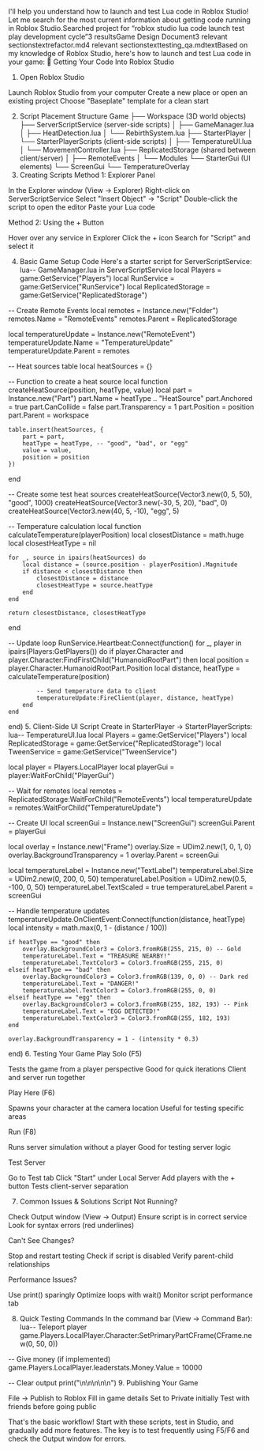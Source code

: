 I'll help you understand how to launch and test Lua code in Roblox Studio! Let me search for the most current information about getting code running in Roblox Studio.Searched project for “roblox studio lua code launch test play development cycle”3 resultsGame Design Document3 relevant sectionstextrefactor.md4 relevant sectionstexttesting_qa.mdtextBased on my knowledge of Roblox Studio, here's how to launch and test Lua code in your game:
🚀 Getting Your Code Into Roblox Studio
1. Open Roblox Studio

Launch Roblox Studio from your computer
Create a new place or open an existing project
Choose "Baseplate" template for a clean start

2. Script Placement Structure
Game
├── Workspace (3D world objects)
├── ServerScriptService (server-side scripts)
│   ├── GameManager.lua
│   ├── HeatDetection.lua
│   └── RebirthSystem.lua
├── StarterPlayer
│   └── StarterPlayerScripts (client-side scripts)
│       ├── TemperatureUI.lua
│       └── MovementController.lua
├── ReplicatedStorage (shared between client/server)
│   ├── RemoteEvents
│   └── Modules
└── StarterGui (UI elements)
    └── ScreenGui
        └── TemperatureOverlay
3. Creating Scripts
Method 1: Explorer Panel

In the Explorer window (View → Explorer)
Right-click on ServerScriptService
Select "Insert Object" → "Script"
Double-click the script to open the editor
Paste your Lua code

Method 2: Using the + Button

Hover over any service in Explorer
Click the + icon
Search for "Script" and select it

4. Basic Game Setup Code
Here's a starter script for ServerScriptService:
lua-- GameManager.lua in ServerScriptService
local Players = game:GetService("Players")
local RunService = game:GetService("RunService")
local ReplicatedStorage = game:GetService("ReplicatedStorage")

-- Create Remote Events
local remotes = Instance.new("Folder")
remotes.Name = "RemoteEvents"
remotes.Parent = ReplicatedStorage

local temperatureUpdate = Instance.new("RemoteEvent")
temperatureUpdate.Name = "TemperatureUpdate"
temperatureUpdate.Parent = remotes

-- Heat sources table
local heatSources = {}

-- Function to create a heat source
local function createHeatSource(position, heatType, value)
    local part = Instance.new("Part")
    part.Name = heatType .. "HeatSource"
    part.Anchored = true
    part.CanCollide = false
    part.Transparency = 1
    part.Position = position
    part.Parent = workspace
    
    table.insert(heatSources, {
        part = part,
        heatType = heatType, -- "good", "bad", or "egg"
        value = value,
        position = position
    })
end

-- Create some test heat sources
createHeatSource(Vector3.new(0, 5, 50), "good", 1000)
createHeatSource(Vector3.new(-30, 5, 20), "bad", 0)
createHeatSource(Vector3.new(40, 5, -10), "egg", 5)

-- Temperature calculation
local function calculateTemperature(playerPosition)
    local closestDistance = math.huge
    local closestHeatType = nil
    
    for _, source in ipairs(heatSources) do
        local distance = (source.position - playerPosition).Magnitude
        if distance < closestDistance then
            closestDistance = distance
            closestHeatType = source.heatType
        end
    end
    
    return closestDistance, closestHeatType
end

-- Update loop
RunService.Heartbeat:Connect(function()
    for _, player in ipairs(Players:GetPlayers()) do
        if player.Character and player.Character:FindFirstChild("HumanoidRootPart") then
            local position = player.Character.HumanoidRootPart.Position
            local distance, heatType = calculateTemperature(position)
            
            -- Send temperature data to client
            temperatureUpdate:FireClient(player, distance, heatType)
        end
    end
end)
5. Client-Side UI Script
Create in StarterPlayer → StarterPlayerScripts:
lua-- TemperatureUI.lua
local Players = game:GetService("Players")
local ReplicatedStorage = game:GetService("ReplicatedStorage")
local TweenService = game:GetService("TweenService")

local player = Players.LocalPlayer
local playerGui = player:WaitForChild("PlayerGui")

-- Wait for remotes
local remotes = ReplicatedStorage:WaitForChild("RemoteEvents")
local temperatureUpdate = remotes:WaitForChild("TemperatureUpdate")

-- Create UI
local screenGui = Instance.new("ScreenGui")
screenGui.Parent = playerGui

local overlay = Instance.new("Frame")
overlay.Size = UDim2.new(1, 0, 1, 0)
overlay.BackgroundTransparency = 1
overlay.Parent = screenGui

local temperatureLabel = Instance.new("TextLabel")
temperatureLabel.Size = UDim2.new(0, 200, 0, 50)
temperatureLabel.Position = UDim2.new(0.5, -100, 0, 50)
temperatureLabel.TextScaled = true
temperatureLabel.Parent = screenGui

-- Handle temperature updates
temperatureUpdate.OnClientEvent:Connect(function(distance, heatType)
    local intensity = math.max(0, 1 - (distance / 100))
    
    if heatType == "good" then
        overlay.BackgroundColor3 = Color3.fromRGB(255, 215, 0) -- Gold
        temperatureLabel.Text = "TREASURE NEARBY!"
        temperatureLabel.TextColor3 = Color3.fromRGB(255, 215, 0)
    elseif heatType == "bad" then
        overlay.BackgroundColor3 = Color3.fromRGB(139, 0, 0) -- Dark red
        temperatureLabel.Text = "DANGER!"
        temperatureLabel.TextColor3 = Color3.fromRGB(255, 0, 0)
    elseif heatType == "egg" then
        overlay.BackgroundColor3 = Color3.fromRGB(255, 182, 193) -- Pink
        temperatureLabel.Text = "EGG DETECTED!"
        temperatureLabel.TextColor3 = Color3.fromRGB(255, 182, 193)
    end
    
    overlay.BackgroundTransparency = 1 - (intensity * 0.3)
end)
6. Testing Your Game
Play Solo (F5)

Tests the game from a player perspective
Good for quick iterations
Client and server run together

Play Here (F6)

Spawns your character at the camera location
Useful for testing specific areas

Run (F8)

Runs server simulation without a player
Good for testing server logic

Test Server

Go to Test tab
Click "Start" under Local Server
Add players with the + button
Tests client-server separation

7. Common Issues & Solutions
Script Not Running?

Check Output window (View → Output)
Ensure script is in correct service
Look for syntax errors (red underlines)

Can't See Changes?

Stop and restart testing
Check if script is disabled
Verify parent-child relationships

Performance Issues?

Use print() sparingly
Optimize loops with wait()
Monitor script performance tab

8. Quick Testing Commands
In the command bar (View → Command Bar):
lua-- Teleport player
game.Players.LocalPlayer.Character:SetPrimaryPartCFrame(CFrame.new(0, 50, 0))

-- Give money (if implemented)
game.Players.LocalPlayer.leaderstats.Money.Value = 10000

-- Clear output
print("\n\n\n\n\n")
9. Publishing Your Game

File → Publish to Roblox
Fill in game details
Set to Private initially
Test with friends before going public

That's the basic workflow! Start with these scripts, test in Studio, and gradually add more features. The key is to test frequently using F5/F6 and check the Output window for errors.